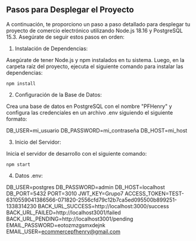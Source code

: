 ## Pasos para Desplegar el Proyecto

A continuación, te proporciono un paso a paso detallado para desplegar tu proyecto de comercio electrónico utilizando Node.js 18.16 y PostgreSQL 15.3. Asegúrate de seguir estos pasos en orden:

1. Instalación de Dependencias:

Asegúrate de tener Node.js y npm instalados en tu sistema. Luego, en la carpeta raíz del proyecto, ejecuta el siguiente comando para instalar las dependencias:

`npm install` 

2. Configuración de la Base de Datos:

Crea una base de datos en PostgreSQL con el nombre "PFHenry" y configura las credenciales en un archivo .env siguiendo el siguiente formato:

DB_USER=mi_usuario DB_PASSWORD=mi_contraseña DB_HOST=mi_host 

3. Inicio del Servidor:

Inicia el servidor de desarrollo con el siguiente comando:

`npm start` 

4. Datos .env:

DB_USER=postgres
DB_PASSWORD=admin
DB_HOST=localhost
DB_PORT=5432
PORT=3010
JWT_KEY=Grupo7
ACCESS_TOKEN=TEST-6310559041386566-071820-2556cfd79c12b7ca5ed095500b899251-1338314230
BACK_URL_SUCCESS=http://localhost:3000/success
BACK_URL_FAILED=http://localhost3001/failed
BACK_URL_PENDING=http://localhost3001/pending
EMAIL_PASSWORD=eotozmzgsmxdejnk
EMAIL_USER=ecommercepfhenry@gmail.com
